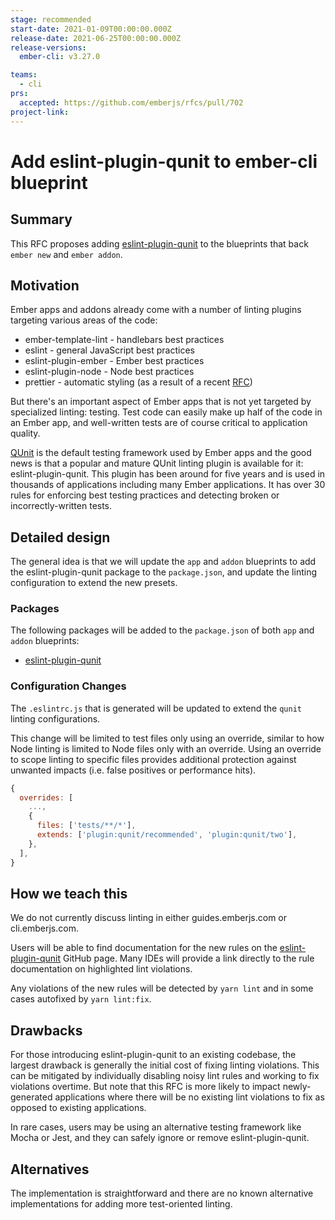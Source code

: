 ```yaml
---
stage: recommended
start-date: 2021-01-09T00:00:00.000Z
release-date: 2021-06-25T00:00:00.000Z
release-versions:
  ember-cli: v3.27.0

teams:
  - cli
prs:
  accepted: https://github.com/emberjs/rfcs/pull/702
project-link:
---
```


# Add eslint-plugin-qunit to ember-cli blueprint

## Summary

This RFC proposes adding [eslint-plugin-qunit](https://github.com/platinumazure/eslint-plugin-qunit) to the blueprints
that back `ember new` and `ember addon`.

## Motivation

Ember apps and addons already come with a number of linting plugins targeting various areas of the code:

* ember-template-lint - handlebars best practices
* eslint - general JavaScript best practices
* eslint-plugin-ember - Ember best practices
* eslint-plugin-node - Node best practices
* prettier - automatic styling (as a result of a recent [RFC](https://github.com/emberjs/rfcs/blob/master/text/0628-prettier.md))

But there's an important aspect of Ember apps that is not yet targeted by specialized linting: testing. Test code can easily make up half of the code in an Ember app, and well-written tests are of course critical to application quality.

[QUnit](https://qunitjs.com/) is the default testing framework used by Ember apps and the good news is that a popular and mature QUnit linting plugin is available for it: eslint-plugin-qunit. This plugin has been around for five years and is used in thousands of applications including many Ember applications. It has over 30 rules for enforcing best testing practices and detecting broken or incorrectly-written tests.

## Detailed design

The general idea is that we will update the `app` and `addon` blueprints to add the eslint-plugin-qunit package to the `package.json`, and update the linting configuration to extend the new presets.

### Packages

The following packages will be added to the `package.json` of both `app` and `addon` blueprints:

* [eslint-plugin-qunit](https://www.npmjs.com/package/eslint-plugin-qunit)

### Configuration Changes

The `.eslintrc.js` that is generated will be updated to extend the `qunit` linting configurations.

This change will be limited to test files only using an override, similar to how Node linting is limited to Node files only with an override. Using an override to scope linting to specific files provides additional protection against unwanted impacts (i.e. false positives or performance hits).

```js
{
  overrides: [
    ...,
    {
      files: ['tests/**/*'],
      extends: ['plugin:qunit/recommended', 'plugin:qunit/two'],
    },
  ],
}
```

## How we teach this

We do not currently discuss linting in either guides.emberjs.com or cli.emberjs.com.

Users will be able to find documentation for the new rules on the [eslint-plugin-qunit](https://github.com/platinumazure/eslint-plugin-qunit) GitHub page. Many IDEs will provide a link directly to the rule documentation on highlighted lint violations.

Any violations of the new rules will be detected by `yarn lint` and in some cases autofixed by `yarn lint:fix`.

## Drawbacks

For those introducing eslint-plugin-qunit to an existing codebase, the largest drawback is generally the initial cost of fixing linting violations. This can be mitigated by individually disabling noisy lint rules and working to fix violations overtime. But note that this RFC is more likely to impact newly-generated applications where there will be no existing lint violations to fix as opposed to existing applications.

In rare cases, users may be using an alternative testing framework like Mocha or Jest, and they can safely ignore or remove eslint-plugin-qunit.

## Alternatives

The implementation is straightforward and there are no known alternative implementations for adding more test-oriented linting.
